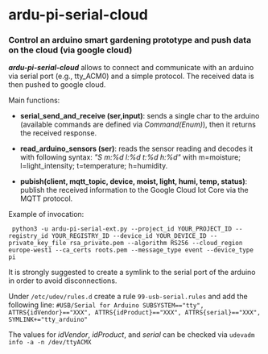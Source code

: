 # ardu-pi-serial-cloud

### Control an arduino smart gardening prototype and push data on the cloud (via google cloud)


***ardu-pi-serial-cloud*** allows to connect and communicate with an arduino via serial port (e.g., tty_ACM0) and a simple protocol. The received data is then pushed to google cloud. 

Main functions:

* **serial_send_and_receive (ser,input)**: sends a single char to the arduino (available commands are defined via *Command(Enum)*), then it returns the received response.

* **read_arduino_sensors (ser)**: reads the sensor reading and decodes it with following syntax: *"S m:%d l:%d t:%d h:%d"* with m=moisture; l=light_intensity; t=temperature; h=humidity.

* **pubish(client, mqtt_topic, device, moist, light, humi, temp, status)**: publish the received information to the Google Cloud Iot Core via the MQTT protocol.

Example of invocation:

` python3 -u ardu-pi-serial-ext.py --project_id YOUR_PROJECT_ID --registry_id YOUR_REGISTRY_ID --device_id YOUR_DEVICE_ID --private_key_file rsa_private.pem --algorithm RS256 --cloud_region europe-west1 --ca_certs roots.pem --message_type event --device_type pi`

It is strongly suggested to create a symlink to the serial port of the arduino in order to avoid disconnections.


Under `/etc/udev/rules.d` create a rule `99-usb-serial.rules` and add the following line:
`#USB/Serial for Arduino
SUBSYSTEM=="tty", ATTRS{idVendor}=="XXX", ATTRS{idProduct}=="XXX", ATTRS{serial}=="XXX", SYMLINK+="tty_arduino"`

The values for *idVendor*, *idProduct*, and *serial* can be checked via `udevadm info -a -n /dev/ttyACMX`
